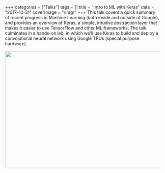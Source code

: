 +++
categories = ["Talks"]
tags = []
title = "Intro to ML with Keras"
date = "2017-10-31"
coverImage = "/img/"
+++
This talk covers a quick summary of recent progress in Machine Learning (both inside and outside of Google),
and provides an overview of Keras, a simple, intuitive abstraction layer that makes it easier to use TensorFlow
and other ML frameworks. The talk culminates in a hands-on lab, in which we'll use Keras to build and deploy
a convolutional neural network using Google TPUs (special purpose hardware). <!--more-->
<br><br>
<a href="https://bit.ly/mco-keras"><img loading="lazy" src="/img/mco-keras.png" width="640" height="380"></img></a>
